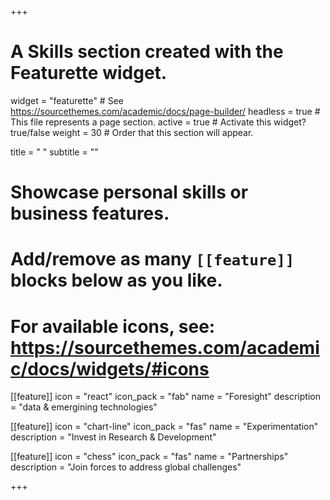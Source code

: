 +++
# A Skills section created with the Featurette widget.
widget = "featurette"  # See https://sourcethemes.com/academic/docs/page-builder/
headless = true  # This file represents a page section.
active = true  # Activate this widget? true/false
weight = 30  # Order that this section will appear.

title = " "
subtitle = ""

# Showcase personal skills or business features.
# 
# Add/remove as many `[[feature]]` blocks below as you like.
# 
# For available icons, see: https://sourcethemes.com/academic/docs/widgets/#icons

[[feature]]
  icon = "react"
  icon_pack = "fab"
  name = "Foresight"
  description = "data & emergining technologies"
  
[[feature]]
  icon = "chart-line"
  icon_pack = "fas"
  name = "Experimentation"
  description = "Invest in Research & Development"  
  
[[feature]]
  icon = "chess"
  icon_pack = "fas"
  name = "Partnerships"
  description = "Join forces to address global challenges"

+++
